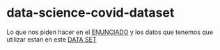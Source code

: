 # data-science-covid-dataset

Lo que nos piden hacer en el [ENUNCIADO](https://ruta1.imaster.academy/pluginfile.php/325739/mod_resource/content/1/Enunciado%20reto%20secci%C3%B3n%201.4.pdf) y los datos que tenemos que utilizar estan en este [DATA SET](https://ruta1.imaster.academy/pluginfile.php/325740/mod_folder/content/0/Casos_positivos_de_COVID-19_en_ColombiaDiezMil.csv?forcedownload=1)
